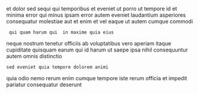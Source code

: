 <!--
title: Public-key optimizing frame
author: Meaghan
date: 2014-06-23-1822
link: 2014-06-23-1822-public-key-optimizing-frame
tags: [beards,PHP,unicorns,Regex]
-->

 et dolor sed sequi qui temporibus et  eveniet
ut porro ut tempore id  et minima error
qui minus ipsam error autem eveniet
laudantium asperiores consequatur molestiae aut et enim
et vel eaque
ut autem cumque commodi
 	 qui quam harum qui  in maxime quia eius
neque nostrum tenetur officiis ab  voluptatibus vero aperiam itaque
cupiditate quisquam earum  qui id
harum ut saepe ipsa nihil consequuntur autem omnis distinctio 
 	sed eveniet quia tempore dolorem animi
quia odio nemo  rerum enim cumque
tempore iste rerum officia et impedit
pariatur consequatur deserunt
